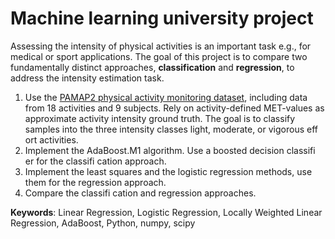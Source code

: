 # Machine learning university project

Assessing the intensity of physical activities is an important task e.g., for medical or sport applications. The goal of this project is to compare two fundamentally distinct approaches, **classification** and **regression**, to address the intensity estimation task.

  1. Use the [PAMAP2 physical activity monitoring dataset](https://archive.ics.uci.edu/ml/datasets/PAMAP2+Physical+Activity+Monitoring), including data from 18 activities and 9 subjects. Rely on activity-defined MET-values as approximate activity intensity ground truth. The goal is to classify samples into the three intensity classes light, moderate, or vigorous eff ort activities.
  2. Implement the AdaBoost.M1 algorithm. Use a boosted decision classifi er for the classifi cation approach.
  3. Implement the least squares and the logistic regression methods, use them for the regression approach.
  4. Compare the classifi cation and regression approaches.

**Keywords**: Linear Regression, Logistic Regression, Locally Weighted Linear Regression, AdaBoost,  Python, numpy, scipy

